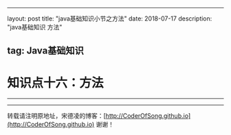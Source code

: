 ---
layout: post
title: "java基础知识小节之方法"
date: 2018-07-17 
description: "java基础知识 方法"

## tag: Java基础知识

# 知识点十六：方法

------















------

转载请注明原地址，宋德凌的博客：[http://CoderOfSong.github.io](http://CoderOfSong.github.io) 谢谢！